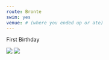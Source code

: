 ```yaml
---
route: Bronte 
swim: yes
venue: # (where you ended up or ate)
---
```


First Birthday

<!-- images will automatically be shown, if put in images/ttt/. must match the date of the ride, in format YYYY-MM-DD. can be jpg or png -->

![](../images/ttt/2024-11-14.png)
![](../images/ttt/2024-11-14.jpg)
